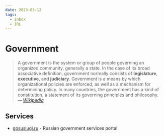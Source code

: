 ```yaml
---
date: 2023-03-12
tags:
  - inbox
  - IRL
---
```


# Government

> A government is the system or group of people governing an organized
> community, generally a state. In the case of its broad associative definition,
> government normally consists of **legislature**, **executive**, and
> **judiciary**. Government is a means by which organizational policies are
> enforced, as well as a mechanism for determining policy. In many countries,
> the government has a kind of constitution, a statement of its governing
> principles and philosophy.\
> — <cite>[Wikipedia](https://en.wikipedia.org/wiki/Government)</cite>

## Services

- [gosuslugi.ru](https://www.gosuslugi.ru/) - Russian government services portal
